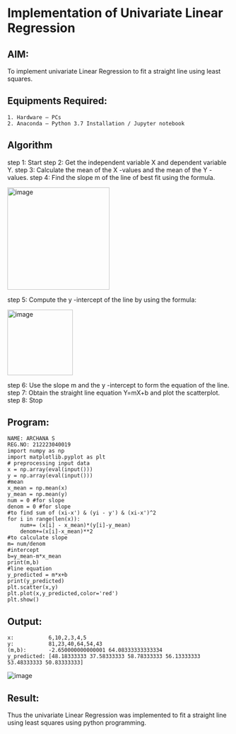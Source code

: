 # Implementation of Univariate Linear Regression
## AIM:
To implement univariate Linear Regression to fit a straight line using least squares.

## Equipments Required:
```
1. Hardware – PCs
2. Anaconda – Python 3.7 Installation / Jupyter notebook
```

## Algorithm

step 1: Start
step 2: Get the independent variable X and dependent variable Y.
step 3: Calculate the mean of the X -values and the mean of the Y -values.
step 4: Find the slope m of the line of best fit using the formula.

<img width="231" alt="image" src="https://user-images.githubusercontent.com/93026020/192078527-b3b5ee3e-992f-46c4-865b-3b7ce4ac54ad.png">

step 5: Compute the y -intercept of the line by using the formula:

<img width="148" alt="image" src="https://user-images.githubusercontent.com/93026020/192078545-79d70b90-7e9d-4b85-9f8b-9d7548a4c5a4.png">

step 6: Use the slope m and the y -intercept to form the equation of the line.
step 7: Obtain the straight line equation Y=mX+b and plot the scatterplot.
step 8: Stop

## Program:
```
NAME: ARCHANA S
REG.NO: 212223040019
import numpy as np
import matplotlib.pyplot as plt
# preprocessing input data
x = np.array(eval(input()))
y = np.array(eval(input()))
#mean
x_mean = np.mean(x)
y_mean = np.mean(y)
num = 0 #for slope
denom = 0 #for slope
#to find sum of (xi-x') & (yi - y') & (xi-x')^2
for i in range(len(x)):
    num+= (x[i] - x_mean)*(y[i]-y_mean)
    denom+=(x[i]-x_mean)**2
#to calculate slope
m= num/denom
#intercept
b=y_mean-m*x_mean
print(m,b)
#line equation
y_predicted = m*x+b
print(y_predicted)
plt.scatter(x,y)
plt.plot(x,y_predicted,color='red')
plt.show()
```
## Output:
```
x:           6,10,2,3,4,5
y:           81,23,40,64,54,43
(m,b):       -2.650000000000001 64.08333333333334
y_predicted: [48.18333333 37.58333333 58.78333333 56.13333333 53.48333333 50.83333333]
```
![image](https://github.com/user-attachments/assets/258c7315-e9ff-49b7-bc79-a91b464f3f7f)
## Result:
Thus the univariate Linear Regression was implemented to fit a straight line using least squares using python programming.

